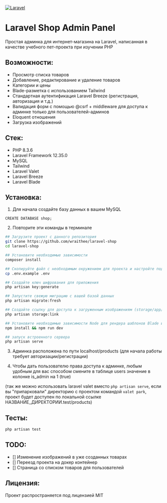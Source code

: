 [![Laravel](https://github.com/wraithee/laravel-shop/actions/workflows/workflow.yml/badge.svg)](https://github.com/wraithee/laravel-shop/actions/workflows/workflow.yml)
# Laravel Shop Admin Panel

Простая админка для интернет-магазина на Laravel, написанная в качестве учебного пет-проекта при изучении PHP

## Возможности:
- Просмотр списка товаров
- Добавление, редактирование и удаление товаров
- Категории и цены
- Blade-разметка с использованием Tailwind
- Стандартная аутентификация Laravel Breeze (регистрация, авторизация и т.д.)
- Валидация форм с помощью @csrf + middleware для доступа к админке только для пользователей-админов
- Eloquent отношения
- Загрузка изображений

## Стек:
- PHP 8.3.6
- Laravel Framework 12.35.0
- MySQL
- Tailwind
- Laravel Valet
- Laravel Breeze
- Laravel Blade

## Установка:
1. Для начала создайте базу данных в вашем MySQL
```mysql
CREATE DATABASE shop;
```
2. Повторите эти команды в терминале
```bash
## Загрузите проект с данного репозитория
git clone https://github.com/wraithee/laravel-shop
cd laravel-shop

## Установите необходимые зависимости
composer install

## Скопируйте файл с необходимым окружением для проекта и настройте под вашу систему
cp .env.example .env

## Создайте ключ шифрования для приложения
php artisan key:generate

## Запустите свежую миграцию с вашей базой данных
php artisan migrate:fresh

## Создайте ссылку для доступа к загруженным изображениям (storage/app/public)
php artisan storage:link

## Установите необходимые зависимости Node для рендера шаблонов Blade и запустите сервер-сборщик
npm install && npm run dev

## запуск встроенного сервера
php artisan serve
```

3. Админка расположена по пути localhost/products (для начала работы требует авторизации/регистрации)

4. Чтобы дать пользователю права доступа к админке, любым удобным для вас способом смените в таблице users значение  в колонке is_admin на 1 (true)

(так же можно использовать laravel valet вместо ```php artisan serve```, если вы "припарковали" директорию с проектом командой ```valet park```, проект будет доступен по локальной ссылке НАЗВАНИЕ_ДИРЕКТОРИИ.test/products)

## Тесты:
```bash
php artisan test
```

## TODO:
- [] Изменение изображений в уже созданных товарах
- [] Переезд проекта на докер контейнер
- [] Страница со списком товаров для пользователей

## Лицензия:
Проект распространяется под лицензией MIT
